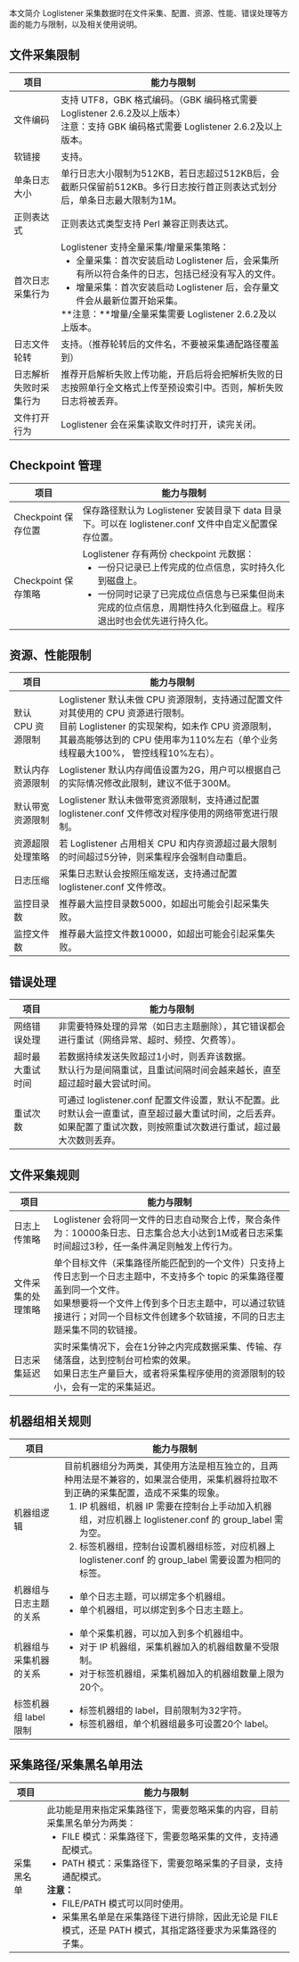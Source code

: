 本文简介 Loglistener 采集数据时在文件采集、配置、资源、性能、错误处理等方面的能力与限制，以及相关使用说明。

## 文件采集限制

| 项目 | 能力与限制 |
|---------|---------|
| 文件编码 | 支持 UTF8，GBK 格式编码。（GBK 编码格式需要 Loglistener 2.6.2及以上版本）</br>注意：支持 GBK 编码格式需要 Loglistener 2.6.2及以上版本。 |
| 软链接 | 支持。 |
| 单条日志大小 | 单行日志大小限制为512KB，若日志超过512KB后，会截断只保留前512KB。多行日志按行首正则表达式划分后，单条日志最大限制为1M。 |
| 正则表达式 | 正则表达式类型支持 Perl 兼容正则表达式。 |
| 首次日志采集行为 | Loglistener 支持全量采集/增量采集策略：<ul  style="margin: 0;"><li>全量采集：首次安装启动 Loglistener 后，会采集所有所以符合条件的日志，包括已经没有写入的文件。</li><li>增量采集：首次安装启动 Loglistener 后，会存量文件会从最新位置开始采集。</li></ul>**注意：**增量/全量采集需要 Loglistener 2.6.2及以上版本。|
| 日志文件轮转 | 支持。（推荐轮转后的文件名，不要被采集通配路径覆盖到） |
| 日志解析失败时采集行为 | 推荐开启解析失败上传功能，开启后将会把解析失败的日志按照单行全文格式上传至预设索引中。否则，解析失败日志将被丢弃。 |
| 文件打开行为 | Loglistener 会在采集读取文件时打开，读完关闭。 |


## Checkpoint 管理

| 项目 | 能力与限制 |
|---------|---------|
| Checkpoint 保存位置 | 保存路径默认为 Loglistener 安装目录下 data 目录下。可以在 loglistener.conf 文件中自定义配置保存位置。  |
| Checkpoint 保存策略  |  Loglistener 存有两份 checkpoint 元数据：<ul  style="margin: 0;"><li>一份只记录已上传完成的位点信息，实时持久化到磁盘上。</li><li>一份同时记录了已完成位点信息与已采集但尚未完成的位点信息，周期性持久化到磁盘上。程序退出时也会优先进行持久化。</li></ul>  |


## 资源、性能限制


| 项目 | 能力与限制 |
|---------|---------|
| 默认 CPU 资源限制  | Loglistener 默认未做 CPU 资源限制，支持通过配置文件对其使用的 CPU 资源进行限制。</br>目前 Loglistener 的实现架构，如未作 CPU 资源限制，其最高能够达到的 CPU 使用率为110%左右（单个业务线程最大100%， 管控线程10%左右）。   |
| 默认内存资源限制  | Loglistener 默认内存阈值设置为2G，用户可以根据自己的实际情况修改此限制，建议不低于300M。   |
| 默认带宽资源限制  | Loglistener 默认未做带宽资源限制，支持通过配置 loglistener.conf 文件修改对程序使用的网络带宽进行限制。   |
| 资源超限处理策略  | 若 Loglistener 占用相关 CPU 和内存资源超过最大限制的时间超过5分钟，则采集程序会强制自动重启。   |
| 日志压缩  | 采集日志默认会按照压缩发送，支持通过配置 loglistener.conf 文件修改。   |
| 监控目录数  | 推荐最大监控目录数5000，如超出可能会引起采集失败。   |
| 监控文件数  | 推荐最大监控文件数10000，如超出可能会引起采集失败。   |


## 错误处理

| 项目 | 能力与限制 |
|---------|---------|
| 网络错误处理  | 非需要特殊处理的异常（如日志主题删除），其它错误都会进行重试（网络异常、超时、频控、欠费等）。   |
| 超时最大重试时间  | 若数据持续发送失败超过1小时，则丢弃该数据。</br>默认行为是间隔重试，且重试间隔时间会越来越长，直至超过超时最大尝试时间。   |
| 重试次数  | 可通过 loglistener.conf 配置文件设置，默认不配置。此时默认会一直重试，直至超过最大重试时间，之后丢弃。</br>如果配置了重试次数，则按照重试次数进行重试，超过最大次数则丢弃。   |


## 文件采集规则

| 项目 | 能力与限制 |
|---------|---------|
| 日志上传策略  |  Loglistener 会将同一文件的日志自动聚合上传，聚合条件为：10000条日志、日志集合总大小达到1M或者日志采集时间超过3秒，任一条件满足则触发上传行为。  |
| 文件采集的处理策略  | 单个目标文件（采集路径所能匹配到的一个文件）只支持上传日志到一个日志主题中，不支持多个 topic 的采集路径覆盖到同一个文件。</br>如果想要将一个文件上传到多个日志主题中，可以通过软链接进行；对同一个目标文件创建多个软链接，不同的日志主题采集不同的软链接。   |
| 日志采集延迟  |  实时采集情况下，会在1分钟之内完成数据采集、传输、存储落盘，达到控制台可检索的效果。</br>如果日志生产量巨大，或者将采集程序使用的资源限制的较小，会有一定的采集延迟。  |


## 机器组相关规则

| 项目 | 能力与限制 |
|---------|---------|
| 机器组逻辑  | 目前机器组分为两类，其使用方法是相互独立的，且两种用法是不兼容的，如果混合使用，采集机器将拉取不到正确的采集配置，造成不采集的现象。<ol  style="margin: 0;"><li>IP 机器组，机器 IP 需要在控制台上手动加入机器组，对应机器上 loglistener.conf 的 group_label 需为空。</li><li>标签机器组，控制台设置机器组标签，对应机器上 loglistener.conf 的 group_label 需要设置为相同的标签。</li></ol> |
| 机器组与日志主题的关系  |  <ul  style="margin: 0;"><li>单个日志主题，可以绑定多个机器组。</li><li>单个机器组，可以绑定到多个日志主题上。</li></ul>  |
| 机器组与采集机器的关系  |  <ul  style="margin: 0;"><li>单个采集机器，可以加入到多个机器组中。</li><li>对于 IP 机器组，采集机器加入的机器组数量不受限制。</li><li>对于标签机器组，采集机器加入的机器组数量上限为20个。</li></ul>  |
| 标签机器组 label 限制  | <ul  style="margin: 0;"><li>标签机器组的 label，目前限制为32字符。</li><li>标签机器组，单个机器组最多可设置20个 label。</li></ul>  |



## 采集路径/采集黑名单用法


| 项目 | 能力与限制 |
|---------|---------|
| 采集黑名单  | 此功能是用来指定采集路径下，需要忽略采集的内容，目前采集黑名单分为两类：<ul  style="margin: 0;"><li>FILE 模式：采集路径下，需要忽略采集的文件，支持通配模式。</li><li>PATH 模式：采集路径下，需要忽略采集的子目录，支持通配模式。</li></ul>**注意：**<ul  style="margin: 0;"><li>FILE/PATH 模式可以同时使用。</li><li>采集黑名单是在采集路径下进行排除，因此无论是 FILE 模式，还是 PATH 模式，其指定路径要求为采集路径的子集。</li></ul>  |




